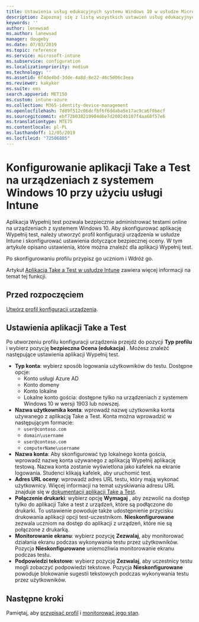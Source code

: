 ```yaml
---
title: Ustawienia usług edukacyjnych systemu Windows 10 w usłudze Microsoft Intune — Azure | Microsoft Docs
description: Zapoznaj się z listą wszystkich ustawień usług edukacyjnych dla urządzeń z systemem Windows 10. Używaj tych ustawień w profilu konfiguracji urządzenia z aplikacją Take a Test, wybieraj sposób logowania użytkowników lub uczniów, monitoruj ekran podczas testu i wykonuj inne czynności w usłudze Intune.
keywords: ''
author: lenewsad
ms.author: lanewsad
manager: dougeby
ms.date: 07/03/2019
ms.topic: reference
ms.service: microsoft-intune
ms.subservice: configuration
ms.localizationpriority: medium
ms.technology: ''
ms.assetid: 6f4de4bd-3dde-4a8d-8e22-46c5d06c3eea
ms.reviewer: kakyker
ms.suite: ems
search.appverid: MET150
ms.custom: intune-azure
ms.collection: M365-identity-device-management
ms.openlocfilehash: 7d89f512c06dcfbf6f6ddaba5e17ac9ca6f0becf
ms.sourcegitcommit: ebf72b038219904d6e7d20024b107f4aa68f57e6
ms.translationtype: MTE75
ms.contentlocale: pl-PL
ms.lasthandoff: 12/05/2019
ms.locfileid: "72506805"
---
```

# <a name="configure-the-take-a-test-app-on-windows-10-devices-using-intune"></a>Konfigurowanie aplikacji Take a Test na urządzeniach z systemem Windows 10 przy użyciu usługi Intune

Aplikacja Wypełnij test pozwala bezpiecznie administrować testami online na urządzeniach z systemem Windows 10. Aby skonfigurować aplikację Wypełnij test, należy utworzyć profil konfiguracji urządzenia w usłudze Intune i skonfigurować ustawienia dotyczące bezpiecznej oceny. W tym artykule opisano ustawienia, które można znaleźć dla aplikacji Wypełnij test. 

Po skonfigurowaniu profilu przypisz go uczniom i Wdróż go. 

Artykuł [Aplikacja Take a Test w usłudze Intune](education-settings-configure.md) zawiera więcej informacji na temat tej funkcji.

## <a name="before-you-begin"></a>Przed rozpoczęciem

[Utwórz profil konfiguracji urządzenia](education-settings-configure.md#create-a-device-profile).

## <a name="take-a-test-settings"></a>Ustawienia aplikacji Take a Test
Po utworzeniu profilu konfiguracji urządzenia przejdź do pozycji **Typ profilu** i wybierz pozycję **bezpieczna Ocena (edukacja)** . Możesz znaleźć następujące ustawienia aplikacji Wypełnij test. 


- **Typ konta**: wybierz sposób logowania użytkowników do testu. Dostępne opcje:
  - Konto usługi Azure AD
  - Konto domeny
  - Konto lokalne
  - Lokalne konto gościa: dostępne tylko na urządzeniach z systemem Windows 10 w wersji 1903 lub nowszej.    
- **Nazwa użytkownika konta**: wprowadź nazwę użytkownika konta używanego z aplikacją Take a Test. Konta można wprowadzić w następującym formacie:
  - `user@contoso.com`
  - `domain\username`
  - `user@contoso.com`
  - `computerName\username`
- **Nazwa konta**: Aby skonfigurować typ lokalnego konta gościa, wprowadź nazwę konta używanego z aplikacją Wypełnij aplikację testową. Nazwa konta zostanie wyświetlona jako kafelek na ekranie logowania. Studenci klikają kafelek, aby uruchomić test.  
- **Adres URL oceny**: wprowadź adres URL testu, który mają wykonać użytkownicy. Więcej informacji na temat uzyskiwania adresu URL znajduje się w [dokumentacji aplikacji Take a Test](https://docs.microsoft.com/education/windows/take-tests-in-windows-10).
- **Połączenie drukarki**: wybierz opcję **Wymagaj** , aby zezwolić na dostęp tylko do aplikacji Take a test z urządzeń, które są podłączone do drukarki. To ustawienie powoduje także udostępnienie przycisku drukowania aplikacji opcji test-uczestnikom. **Nieskonfigurowane** zezwala uczniom na dostęp do aplikacji z urządzeń, które nie są połączone z drukarką.  
- **Monitorowanie ekranu**: wybierz pozycję **Zezwalaj**, aby monitorować działania ekranu podczas wykonywania testu przez użytkowników. Pozycja **Nieskonfigurowane** uniemożliwia monitorowanie ekranu podczas testu.
- **Podpowiedzi tekstowe**: wybierz pozycję **Zezwalaj**, aby uczestnicy testu mogli zobaczyć podpowiedzi tekstowe. Pozycja **Nieskonfigurowane** powoduje blokowanie sugestii tekstowych podczas wykonywania testu przez użytkowników.

## <a name="next-steps"></a>Następne kroki

Pamiętaj, aby [przypisać profil](device-profile-assign.md) i [monitorować jego stan](device-profile-monitor.md).
